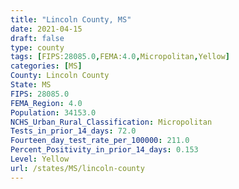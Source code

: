 ```yaml
---
title: "Lincoln County, MS"
date: 2021-04-15
draft: false
type: county
tags: [FIPS:28085.0,FEMA:4.0,Micropolitan,Yellow]
categories: [MS]
County: Lincoln County
State: MS
FIPS: 28085.0
FEMA_Region: 4.0
Population: 34153.0
NCHS_Urban_Rural_Classification: Micropolitan
Tests_in_prior_14_days: 72.0
Fourteen_day_test_rate_per_100000: 211.0
Percent_Positivity_in_prior_14_days: 0.153
Level: Yellow
url: /states/MS/lincoln-county
---
```



